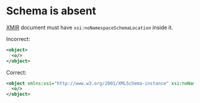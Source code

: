 # Schema is absent

[XMIR] document must have `xsi:noNamespaceSchemaLocation` inside it.

Incorrect:

```xml
<object>
  <o/>
</object>
```

Correct:

```xml
<object xmlns:xsi="http://www.w3.org/2001/XMLSchema-instance" xsi:noNamespaceSchemaLocation="https://www.eolang.org/xsd/XMIR-anything.xsd">
  <o/>
</object>
```

[XMIR]: https://news.eolang.org/2022-11-25-xmir-guide.html
